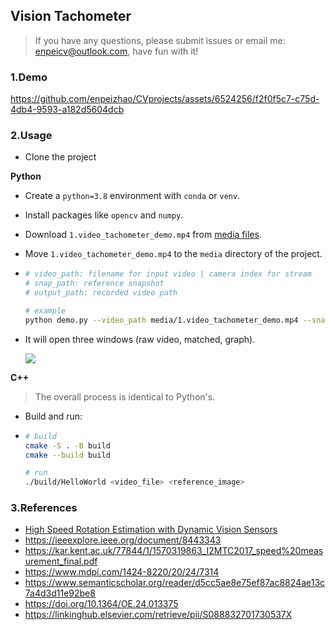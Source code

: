 ## Vision Tachometer

> If you have any questions, please submit issues or email me: enpeicv@outlook.com, have fun with it!

### 1.Demo


https://github.com/enpeizhao/CVprojects/assets/6524256/f2f0f5c7-c75d-4db4-9593-a182d5604dcb



### 2.Usage

* Clone the project

**Python**

* Create a `python=3.8` environment with `conda` or `venv`.

* Install packages like `opencv` and `numpy`.

* Download `1.video_tachometer_demo.mp4` from [media files](https://github.com/enpeizhao/CVprojects/releases/tag/media).

* Move `1.video_tachometer_demo.mp4` to the `media` directory of the project.

* ```bash
  # video_path: filename for input video | camera index for stream
  # snap_path: reference snapshot
  # output_path: recorded video path
  
  # example
  python demo.py --video_path media/1.video_tachometer_demo.mp4 --snap_path media/snap.png --output_path result.mp4
  ```

* It will open three windows (raw video, matched, graph).

  ![](https://enpei-md.oss-cn-hangzhou.aliyuncs.com/202401131140446.png?x-oss-process=style/wp)

  

**C++**

> The overall process is identical to Python's.

* Build and run:

* ```bash
  # build
  cmake -S . -B build
  cmake --build build
  
  # run 
  ./build/HelloWorld <video_file> <reference_image>
  ```

### 3.References

* [High Speed Rotation Estimation with Dynamic Vision Sensors](https://arxiv.org/pdf/2209.02205.pdf)
* https://ieeexplore.ieee.org/document/8443343
* https://kar.kent.ac.uk/77844/1/1570319863_I2MTC2017_speed%20measurement_final.pdf
* https://www.mdpi.com/1424-8220/20/24/7314
* https://www.semanticscholar.org/reader/d5cc5ae8e75ef87ac8824ae13c7a4d3d11e92be8
* https://doi.org/10.1364/OE.24.013375
* https://linkinghub.elsevier.com/retrieve/pii/S088832701730537X

